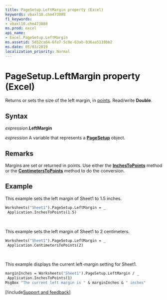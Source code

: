 ```yaml
---
title: PageSetup.LeftMargin property (Excel)
keywords: vbaxl10.chm473088
f1_keywords:
- vbaxl10.chm473088
ms.prod: excel
api_name:
- Excel.PageSetup.LeftMargin
ms.assetid: 5d52ca64-6fe7-5c0e-63ab-036aa5119bb2
ms.date: 05/03/2019
localization_priority: Normal
---
```



# PageSetup.LeftMargin property (Excel)

Returns or sets the size of the left margin, in [points](../language/glossary/vbe-glossary.md#point). Read/write **Double**.


## Syntax

_expression_.**LeftMargin**

_expression_ A variable that represents a **[PageSetup](Excel.PageSetup.md)** object.


## Remarks

Margins are set or returned in points. Use either the **[InchesToPoints](Excel.Application.InchesToPoints.md)** method or the **[CentimetersToPoints](Excel.Application.CentimetersToPoints.md)** method to do the conversion.


## Example

This example sets the left margin of Sheet1 to 1.5 inches.

```vb
Worksheets("Sheet1").PageSetup.LeftMargin = _ 
 Application.InchesToPoints(1.5)
```

<br/>

This example sets the left margin of Sheet1 to 2 centimeters.

```vb
Worksheets("Sheet1").PageSetup.LeftMargin = _ 
 Application.CentimetersToPoints(2)
```

<br/>

This example displays the current left-margin setting for Sheet1.

```vb
marginInches = Worksheets("Sheet1").PageSetup.LeftMargin / _ 
 Application.InchesToPoints(1) 
MsgBox "The current left margin is " & marginInches & " inches"
```




[!include[Support and feedback](~/includes/feedback-boilerplate.md)]

